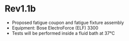 # Rev1.1b

* Proposed fatigue coupon and fatigue fixture assembly
* Equipment: Bose ElectroForce (ELF) 3300
* Tests will be performed inside a fluid bath at 37°C
